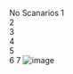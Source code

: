 No	Scanarios
1	
2	
3	
4	
5	
6
7
![image](https://github.com/user-attachments/assets/5c1d37d2-0006-4d9b-b24f-064af0a88208)
